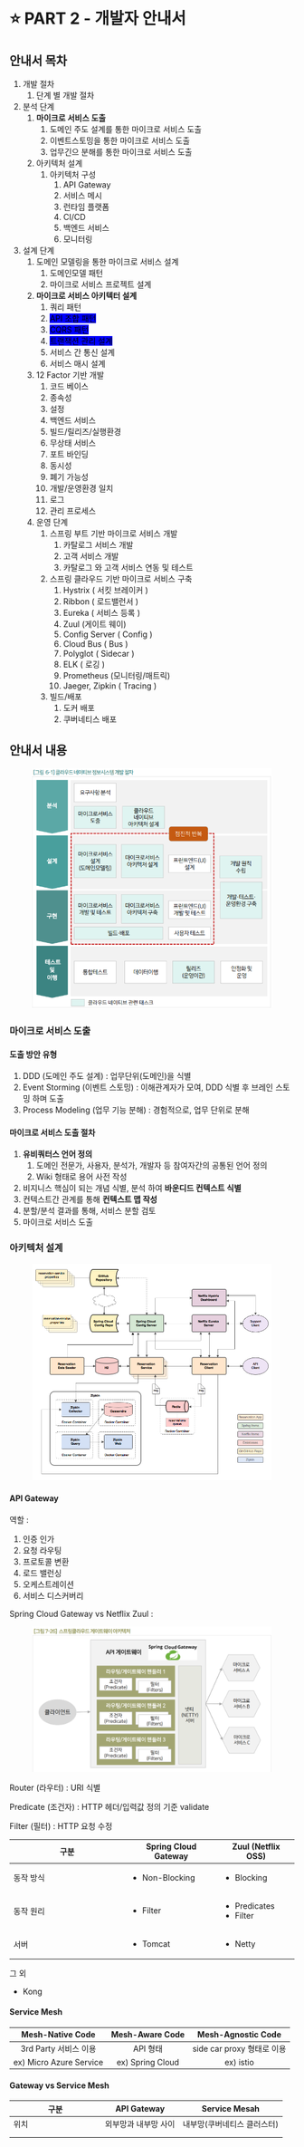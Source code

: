 # ⭐ PART 2 - 개발자 안내서

## 안내서 목차

1. 개발 절차
   1. 단계 별 개발 절차
2. 분석 단계
   1. **마이크로 서비스 도출**
      1. 도메인 주도 설계를 통한 마이크로 서비스 도출&#x20;
      2. 이벤트스토밍을 통한 마이크로 서비스 도출
      3. 업무긴으 분해를 통한 마이크로 서비스 도출
   2. 아키텍처 설계
      1. 아키텍처 구성
         1. API Gateway
         2. 서비스 메시
         3. 런타임 플랫폼
         4. CI/CD
         5. 백엔드 서비스
         6. 모니터링
3. 설계 단계
   1. 도메인 모델링을 통한 마이크로 서비스 설계
      1. 도메인모델 패턴
      2. 마이크로 서비스 프로젝트 설계
   2. **마이크로 서비스 아키텍터 설계**
      1. 쿼리 패턴
      2. <mark style="background-color:blue;">API 조합 패턴</mark>
      3. <mark style="background-color:blue;">CQRS 패턴</mark>
      4. <mark style="background-color:blue;">트랜잭션 관리 설계</mark>
      5. 서비스 간 통신 설계
      6. 서비스 매시 설계
   3. 12 Factor 기반 개발
      1. 코드 베이스
      2. 종속성
      3. 설정
      4. 백엔드 서비스
      5. 빌드/릴리즈/실행환경
      6. 무상태 서비스
      7. 포트 바인딩
      8. 동시성
      9. 폐기 가능성
      10. 개발/운영환경 일치
      11. 로그
      12. 관리 프로세스
   4. 운영 단계
      1. 스프링 부트 기반 마이크로 서비스 개발
         1. 카탈로그 서비스 개발
         2. 고객 서비스 개발
         3. 카탈로그 와 고객 서비스 연동 및 테스트
      2. 스프링 클라우드 기반 마이크로 서비스 구축
         1. Hystrix ( 서킷 브레이커 )
         2. Ribbon ( 로드밸런서 )
         3. Eureka ( 서비스 등록 )
         4. Zuul (게이트 웨이)
         5. Config Server ( Config )
         6. Cloud Bus ( Bus )
         7. Polyglot ( Sidecar )
         8. ELK ( 로깅 )
         9. Prometheus (모니터링/매트릭)
         10. Jaeger, Zipkin ( Tracing )
      3. 빌드/배포
         1. 도커 배포
         2. 쿠버네티스 배포

## 안내서 내용&#x20;

<figure><img src="../../../../.gitbook/assets/image (3) (1).png" alt=""><figcaption></figcaption></figure>

### 마이크로 서비스 도출

#### 도출 방안 유형

1. DDD (도메인 주도 설계) : 업무단위(도메인)을 식별
2. Event Storming (이벤트 스토밍) : 이해관계자가 모여, DDD 식별 후 브레인  스토밍 하며 도출
3. Process Modeling (업무 기능 분해) : 경험적으로, 업무 단위로 분해

#### 마이크로 서비스 도출 절차

1. **유비쿼터스 언어 정의**
   1. 도메인 전문가, 사용자, 분석가, 개발자 등 참여자간의 공통된 언어 정의
   2. Wiki 형태로 용어 사전 작성
2. 비지니스 핵심이 되는 개념 식별, 분석 하여 **바운디드 컨텍스트 식별**
3. 컨텍스트간 관계를 통해 **컨텍스트 맵 작성**
4. 분할/분석 결과를 통해, 서비스 분할 검토
5. 마이크로 서비스 도출

### 아키텍처 설계

<figure><img src="../../../../.gitbook/assets/image (2) (1) (1).png" alt=""><figcaption></figcaption></figure>

#### API Gateway

역할 :&#x20;

1. 인증 인가
2. 요청 라우팅
3. 프로토콜 변환
4. 로드 밸런싱
5. 오케스트레이션
6. 서비스 디스커버리

Spring Cloud Gateway vs Netflix Zuul :&#x20;

<figure><img src="../../../../.gitbook/assets/image (1) (1) (1) (1).png" alt=""><figcaption></figcaption></figure>

Router (라우터) : URI 식별

Predicate (조건자) : HTTP 헤더/입력값 정의 기준 validate

Filter (필터) : HTTP 요청 수정

<table><thead><tr><th width="190">구분</th><th>Spring Cloud Gateway</th><th>Zuul (Netflix OSS)</th></tr></thead><tbody><tr><td>동작 방식</td><td><ul><li>Non-Blocking</li></ul></td><td><ul><li>Blocking</li></ul></td></tr><tr><td>동작 원리</td><td><ul><li>Filter</li></ul></td><td><ul><li>Predicates</li><li>Filter</li></ul></td></tr><tr><td>서버</td><td><ul><li>Tomcat</li></ul></td><td><ul><li>Netty</li></ul></td></tr></tbody></table>

그 외&#x20;

* Kong

#### Service Mesh

|     Mesh-Native Code    |  Mesh-Aware Code |   Mesh-Agnostic Code  |
| :---------------------: | :--------------: | :-------------------: |
|     3rd Party 서비스 이용    |      API 형태      | side car proxy 형태로 이용 |
| ex) Micro Azure Service | ex) Spring Cloud |       ex) istio       |

#### Gateway vs Service Mesh

<table><thead><tr><th width="148">구분</th><th>API Gateway</th><th>Service Mesah</th></tr></thead><tbody><tr><td>위치</td><td>외부망과 내부망 사이</td><td>내부망(쿠버네티스 클러스터)</td></tr><tr><td></td><td></td><td></td></tr><tr><td></td><td></td><td></td></tr></tbody></table>
